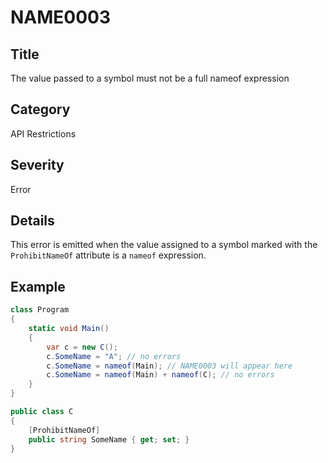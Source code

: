 # NAME0003

## Title
The value passed to a symbol must not be a full nameof expression

## Category
API Restrictions

## Severity
Error

## Details
This error is emitted when the value assigned to a symbol marked with the `ProhibitNameOf` attribute is a `nameof` expression.

## Example
```csharp
class Program
{
    static void Main()
    {
        var c = new C();
        c.SomeName = "A"; // no errors
        c.SomeName = nameof(Main); // NAME0003 will appear here
        c.SomeName = nameof(Main) + nameof(C); // no errors
    }
}

public class C
{
    [ProhibitNameOf]
    public string SomeName { get; set; }
}
```
